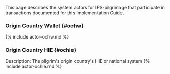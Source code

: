 This page describes the system actors for IPS-pilgrimage that participate in transactions documented for this Implementation Guide.

###  Origin Country Wallet {#ochw}

{% include actor-ochw.md %}
	

###  Origin Country HIE {#ochie}

Description: The pilgrim's origin country's HIE or national system
{% include actor-ochie.md %}

